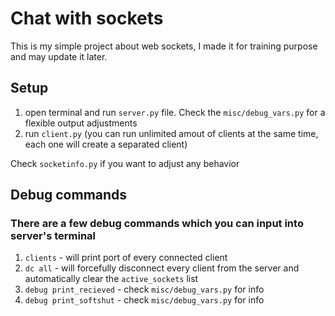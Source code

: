 # Chat with sockets
This is my simple project about web sockets, I made it for training purpose and may update it later.

## Setup
1. open terminal and run `server.py` file. Check the `misc/debug_vars.py` for a flexible output adjustments
2. run `client.py` (you can run unlimited amout of clients at the same time, each one will create a separated client)

Check `socketinfo.py` if you want to adjust any behavior

## Debug commands
### There are a few debug commands which you can input into server's terminal
1. `clients` - will print port of every connected client
2. `dc all` - will forcefully disconnect every client from the server and automatically clear the `active_sockets` list
3. `debug print_recieved` - check `misc/debug_vars.py` for info
4. `debug print_softshut` - check `misc/debug_vars.py` for info

